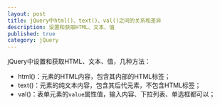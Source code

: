 ```yaml
---
layout: post
title: jQuery中html()、text()、val()之间的关系和差异
description: 设置和获取HTML、文本、值
published: true
category: jQuery
---
```



jQuery中设置和获取HTML、文本、值，几种方法：

* html()：元素的HTML内容，包含其内部的HTML标签；
* text()：元素的纯文本内容，包含其后代元素，不包含HTML标签；
* val()：表单元素的`value`属性值，输入内容、下拉列表、单选框都可以；









































[NingG]:    http://ningg.github.com  "NingG"











